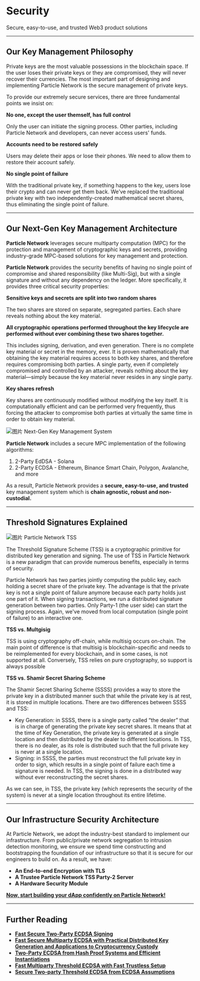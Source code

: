 # Security
  
Secure, easy-to-use, and trusted Web3 product solutions
  
---
  
## Our Key Management Philosophy
  
Private keys are the most valuable possessions in the blockchain space. If the user loses their private keys or they are compromised, they will never recover their currencies. The most important part of designing and implementing Particle Network is the secure management of private keys.
  
To provide our extremely secure services, there are three fundamental points we insist on:
  
**No one, except the user themself, has full control**
  
Only the user can initiate the signing process. Other parties, including Particle Network and developers, can never access users' funds.
  
**Accounts need to be restored safely**
  
Users may delete their apps or lose their phones. We need to allow them to restore their account safely.
  
**No single point of failure**
  
With the traditional private key, if something happens to the key, users lose their crypto and can never get them back. We’ve replaced the traditional private key with two independently-created mathematical secret shares, thus eliminating the single point of failure.
  
---
  
## Our Next-Gen Key Management Architecture
  
**Particle Network** leverages secure multiparty computation (MPC) for the protection and management of cryptographic keys and secrets, providing industry-grade MPC-based solutions for key management and protection.
  
**Particle Network** provides the security benefits of having no single point of compromise and shared responsibility (like Multi-Sig), but with a single signature and without any dependency on the ledger. More specifically, it provides three critical security properties:
  
**Sensitive keys and secrets are split into two random shares**
  
The two shares are stored on separate, segregated parties. Each share reveals nothing about the key material.
  
**All cryptographic operations performed throughout the key lifecycle are performed without ever combining these two shares together.**
  
This includes signing, derivation, and even generation. There is no complete key material or secret in the memory, ever. It is proven mathematically that obtaining the key material requires access to both key shares, and therefore requires compromising both parties. A single party, even if completely compromised and controlled by an attacker, reveals nothing about the key material—simply because the key material never resides in any single party.
  
**Key shares refresh**
  
Key shares are continuously modified without modifying the key itself. It is computationally efficient and can be performed very frequently, thus forcing the attacker to compromise both parties at virtually the same time in order to obtain key material.
  
![图片](https://1871216767-files.gitbook.io/~/files/v0/b/gitbook-x-prod.appspot.com/o/spaces%2FF6uqWeUD7kwCZqSpBtVz%2Fuploads%2Fgit-blob-977fc3a8e9495df090d9877b0454458f2a57decc%2Fos-key-shares.png?alt=media )
Next-Gen Key Management System
  
**Particle Network** includes a secure MPC implementation of the following algorithms:
  
1. 2-Party EdDSA - Solana
2. 2-Party ECDSA - Ethereum, Binance Smart Chain, Polygon, Avalanche, and more
  
As a result, Particle Network provides a **secure, easy-to-use, and trusted** key management system which is **chain agnostic, robust and non-custodial.**
  
---
  
## Threshold Signatures Explained
  
  
  
![图片](https://1871216767-files.gitbook.io/~/files/v0/b/gitbook-x-prod.appspot.com/o/spaces%2FF6uqWeUD7kwCZqSpBtVz%2Fuploads%2Fgit-blob-aa5b2c309d97620d21a33c301b72a27bc8b9e1b4%2Fezgif.com-gif-maker.gif?alt=media )
Particle Network TSS
  
The Threshold Signature Scheme (TSS) is a cryptographic primitive for distributed key generation and signing. The use of TSS in Particle Network is a new paradigm that can provide numerous benefits, especially in terms of security.
  
Particle Network has two parties jointly computing the public key, each holding a secret share of the private key. The advantage is that the private key is not a single point of failure anymore because each party holds just one part of it. When signing transactions, we run a distributed signature generation between two parties. Only Party-1 (the user side) can start the signing process. Again, we've moved from local computation (single point of failure) to an interactive one.
  
**TSS vs. Multgisig**
  
TSS is using cryptography off-chain, while multisig occurs on-chain. The main point of difference is that multisig is blockchain-specific and needs to be reimplemented for every blockchain, and in some cases, is not supported at all. Conversely, TSS relies on pure cryptography, so support is always possible
  
**TSS vs. Shamir Secret Sharing Scheme**
  
The Shamir Secret Sharing Scheme (SSSS) provides a way to store the private key in a distributed manner such that while the private key is at rest, it is stored in multiple locations. There are two differences between SSSS and TSS:
  
* Key Generation: in SSSS, there is a single party called “the dealer” that is in charge of generating the private key secret shares. It means that at the time of Key Generation, the private key is generated at a single location and then distributed by the dealer to different locations. In TSS, there is no dealer, as its role is distributed such that the full private key is never at a single location.
* Signing: in SSSS, the parties must reconstruct the full private key in order to sign, which results in a single point of failure each time a signature is needed. In TSS, the signing is done in a distributed way without ever reconstructing the secret shares.
  
As we can see, in TSS, the private key (which represents the security of the system) is never at a single location throughout its entire lifetime.
  
---
  
## Our Infrastructure Security Architecture
  
At Particle Network, we adopt the industry-best standard to implement our infrastructure. From public/private network segregation to intrusion detection monitoring, we ensure we spend time constructing and bootstrapping the foundation of our infrastructure so that it is secure for our engineers to build on. As a result, we have:
* **An End-to-end Encryption with TLS**
* **A Trustee Particle Network TSS Party-2 Server**
* **A Hardware Security Module**
  
**[Now, start building your dApp confidently on Particle Network!]( )**
  
---
  
## Further Reading
  
* **[Fast Secure Two-Party ECDSA Signing]( )**
* **[Fast Secure Multiparty ECDSA with Practical Distributed Key Generation and Applications to Cryptocurrency Custody]( )**
* **[Two-Party ECDSA from Hash Proof Systems and Efficient Instantiations]( )**
* **[Fast Multiparty Threshold ECDSA with Fast Trustless Setup]( )**
* **[Secure Two-party Threshold ECDSA from ECDSA Assumptions]( )**